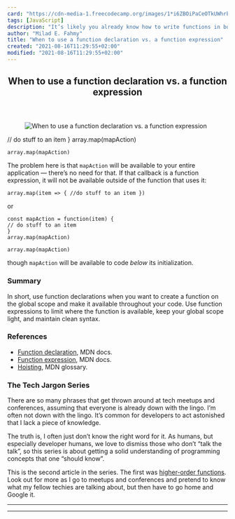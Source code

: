 ```yaml
---
card: "https://cdn-media-1.freecodecamp.org/images/1*i6ZBOiPaCeOTkUWhrb4TRw.jpeg"
tags: [JavaScript]
description: "It’s likely you already know how to write functions in both t"
author: "Milad E. Fahmy"
title: "When to use a function declaration vs. a function expression"
created: "2021-08-16T11:29:55+02:00"
modified: "2021-08-16T11:29:55+02:00"
---
```

<div class="site-wrapper">
<main id="site-main" class="site-main outer">
<div class="inner">
<article class="post-full post tag-javascript tag-functional-programming tag-programming tag-web-development tag-technology ">
<header class="post-full-header">
<h1 class="post-full-title">When to use a function declaration vs. a function expression</h1>
</header>
<figure class="post-full-image">
<picture>
<source media="(max-width: 700px)" sizes="1px" srcset="data:image/gif;base64,R0lGODlhAQABAIAAAAAAAP///yH5BAEAAAAALAAAAAABAAEAAAIBRAA7 1w">
<source media="(min-width: 701px)" sizes="(max-width: 800px) 400px,
(max-width: 1170px) 700px,
1400px" srcset="https://cdn-media-1.freecodecamp.org/images/1*i6ZBOiPaCeOTkUWhrb4TRw.jpeg 300w,
https://cdn-media-1.freecodecamp.org/images/1*i6ZBOiPaCeOTkUWhrb4TRw.jpeg 600w,
https://cdn-media-1.freecodecamp.org/images/1*i6ZBOiPaCeOTkUWhrb4TRw.jpeg 1000w,
https://cdn-media-1.freecodecamp.org/images/1*i6ZBOiPaCeOTkUWhrb4TRw.jpeg 2000w">
<img onerror="this.style.display='none'" src="https://cdn-media-1.freecodecamp.org/images/1*i6ZBOiPaCeOTkUWhrb4TRw.jpeg" alt="When to use a function declaration vs. a function expression">
</picture>
</figure>
<section class="post-full-content">
<div class="post-content">
// do stuff to an item
}
array.map(mapAction)</code></pre><pre><code>array.map(mapAction)</code></pre><p>The problem here is that <code>mapAction</code> will be available to your entire application — there’s no need for that. If that callback is a function expression, it will not be available outside of the function that uses it:</p><pre><code class="language-js">array.map(item =&gt; { //do stuff to an item })</code></pre><p>or</p><pre><code class="language-js">const mapAction = function(item) {
// do stuff to an item
}
array.map(mapAction)</code></pre><pre><code>array.map(mapAction)</code></pre><p>though <code>mapAction</code> will be available to code <em>below</em> its initialization.</p><h3 id="summary">Summary</h3><p>In short, use function declarations when you want to create a function on the global scope and make it available throughout your code. Use function expressions to limit where the function is available, keep your global scope light, and maintain clean syntax.</p><h3 id="references">References</h3><ul><li><a href="https://developer.mozilla.org/en-US/docs/Web/JavaScript/Reference/Statements/function" rel="noopener">Function declaration</a>, MDN docs.</li><li><a href="https://developer.mozilla.org/en-US/docs/Web/JavaScript/Reference/Operators/function" rel="noopener">Function expression</a>, MDN docs.</li><li><a href="https://developer.mozilla.org/en-US/docs/Glossary/Hoisting" rel="noopener">Hoisting</a>, MDN glossary.</li></ul><h3 id="the-tech-jargon-series">The Tech Jargon Series</h3><p>There are so many phrases that get thrown around at tech meetups and conferences, assuming that everyone is already down with the lingo. I’m often not down with the lingo. It’s common for developers to act astonished that I lack a piece of knowledge.</p><p>The truth is, I often just don’t know the right word for it. As humans, but especially developer humans, we love to dismiss those who don’t “talk the talk”, so this series is about getting a solid understanding of programming concepts that one “should know”.</p><p>This is the second article in the series. The first was <a href="https://medium.freecodecamp.org/higher-order-functions-what-they-are-and-a-react-example-1d2579faf101" rel="noopener">higher-order functions</a>. Look out for more as I go to meetups and conferences and pretend to know what my fellow techies are talking about, but then have to go home and Google it.</p>
</div>
<hr>
<hr>
</section>
</article>
</div>
</main>
</div>
<!-- Google Tag Manager (noscript) -->
<!-- End Google Tag Manager (noscript) -->
